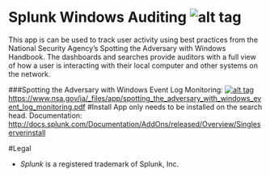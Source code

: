 # Splunk Windows Auditing ![alt tag](http://i.imgur.com/5JNr97l.png)
This app is can be used to track user activity using best practices from the National Security Agency’s Spotting the Adversary with Windows Handbook. 
The dashboards and searches provide auditors with a full view of how a user is interacting with their local computer and other systems on the network.

###Spotting the Adversary with Windows Event Log Monitoring:
[![alt tag](http://i.imgur.com/jUCg6PJ.jpg?1)](https://www.nsa.gov/ia/_files/app/spotting_the_adversary_with_windows_event_log_monitoring.pdf)
https://www.nsa.gov/ia/_files/app/spotting_the_adversary_with_windows_event_log_monitoring.pdf
#Install
App only needs to be installed on the search head. Documentation: http://docs.splunk.com/Documentation/AddOns/released/Overview/Singleserverinstall

#Legal
* *Splunk* is a registered trademark of Splunk, Inc.

